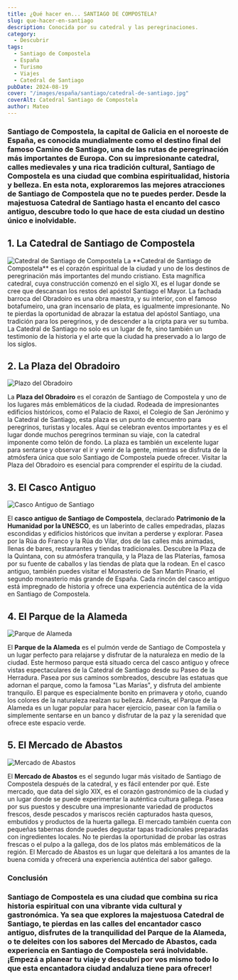 ```yaml
---
title: ¿Qué hacer en... SANTIAGO DE COMPOSTELA?
slug: que-hacer-en-santiago
description: Conocida por su catedral y las peregrinaciones.
category:
  - Descubrir
tags:
  - Santiago de Compostela
  - España
  - Turismo
  - Viajes
  - Catedral de Santiago
pubDate: 2024-08-19
cover: "/images/españa/santiago/catedral-de-santiago.jpg"
coverAlt: Catedral Santiago de Compostela
author: Mateo
---
```


### Santiago de Compostela, la capital de Galicia en el noroeste de España, es conocida mundialmente como el destino final del famoso Camino de Santiago, una de las rutas de peregrinación más importantes de Europa. Con su impresionante catedral, calles medievales y una rica tradición cultural, Santiago de Compostela es una ciudad que combina espiritualidad, historia y belleza. En esta nota, exploraremos las mejores atracciones de Santiago de Compostela que no te puedes perder. Desde la majestuosa Catedral de Santiago hasta el encanto del casco antiguo, descubre todo lo que hace de esta ciudad un destino único e inolvidable.

## 1. La Catedral de Santiago de Compostela 
<img src="/images/españa/santiago/catedral-santiago.jpg" alt="Catedral de Santiago de Compostela">
La **Catedral de Santiago de Compostela** es el corazón espiritual de la ciudad y uno de los destinos de peregrinación más importantes del mundo cristiano. Esta magnífica catedral, cuya construcción comenzó en el siglo XI, es el lugar donde se cree que descansan los restos del apóstol Santiago el Mayor. La fachada barroca del Obradoiro es una obra maestra, y su interior, con el famoso botafumeiro, una gran incensario de plata, es igualmente impresionante. No te pierdas la oportunidad de abrazar la estatua del apóstol Santiago, una tradición para los peregrinos, y de descender a la cripta para ver su tumba. La Catedral de Santiago no solo es un lugar de fe, sino también un testimonio de la historia y el arte que la ciudad ha preservado a lo largo de los siglos.

## 2. La Plaza del Obradoiro 
<img src="/images/españa/santiago/parque-obradoiro.jpg" alt="Plazo del Obradoiro">

La **Plaza del Obradoiro** es el corazón de Santiago de Compostela y uno de los lugares más emblemáticos de la ciudad. Rodeada de impresionantes edificios históricos, como el Palacio de Raxoi, el Colegio de San Jerónimo y la Catedral de Santiago, esta plaza es un punto de encuentro para peregrinos, turistas y locales. Aquí se celebran eventos importantes y es el lugar donde muchos peregrinos terminan su viaje, con la catedral imponente como telón de fondo. La plaza es también un excelente lugar para sentarse y observar el ir y venir de la gente, mientras se disfruta de la atmósfera única que solo Santiago de Compostela puede ofrecer. Visitar la Plaza del Obradoiro es esencial para comprender el espíritu de la ciudad.

## 3. El Casco Antiguo 
<img src="/images/españa/santiago/casco-historico-stg.jpg" alt="Casco Antiguo de Santiago">

El **casco antiguo de Santiago de Compostela**, declarado **Patrimonio de la Humanidad por la UNESCO**, es un laberinto de calles empedradas, plazas escondidas y edificios históricos que invitan a perderse y explorar. Pasea por la Rúa do Franco y la Rúa do Vilar, dos de las calles más animadas, llenas de bares, restaurantes y tiendas tradicionales. Descubre la Plaza de la Quintana, con su atmósfera tranquila, y la Plaza de las Platerías, famosa por su fuente de caballos y las tiendas de plata que la rodean. En el casco antiguo, también puedes visitar el Monasterio de San Martín Pinario, el segundo monasterio más grande de España. Cada rincón del casco antiguo está impregnado de historia y ofrece una experiencia auténtica de la vida en Santiago de Compostela.

## 4. El Parque de la Alameda 
<img src="/images/españa/santiago/parque-alameda.jpg" alt="Parque de Alameda">

El **Parque de la Alameda** es el pulmón verde de Santiago de Compostela y un lugar perfecto para relajarse y disfrutar de la naturaleza en medio de la ciudad. Este hermoso parque está situado cerca del casco antiguo y ofrece vistas espectaculares de la Catedral de Santiago desde su Paseo de la Herradura. Pasea por sus caminos sombreados, descubre las estatuas que adornan el parque, como la famosa "Las Marías", y disfruta del ambiente tranquilo. El parque es especialmente bonito en primavera y otoño, cuando los colores de la naturaleza realzan su belleza. Además, el Parque de la Alameda es un lugar popular para hacer ejercicio, pasear con la familia o simplemente sentarse en un banco y disfrutar de la paz y la serenidad que ofrece este espacio verde.

## 5. El Mercado de Abastos 
<img src="/images/españa/santiago/mercado-de-abastos.jpg" alt="Mercado de Abastos">

El **Mercado de Abastos** es el segundo lugar más visitado de Santiago de Compostela después de la catedral, y es fácil entender por qué. Este mercado, que data del siglo XIX, es el corazón gastronómico de la ciudad y un lugar donde se puede experimentar la auténtica cultura gallega. Pasea por sus puestos y descubre una impresionante variedad de productos frescos, desde pescados y mariscos recién capturados hasta quesos, embutidos y productos de la huerta gallega. El mercado también cuenta con pequeñas tabernas donde puedes degustar tapas tradicionales preparadas con ingredientes locales. No te pierdas la oportunidad de probar las ostras frescas o el pulpo a la gallega, dos de los platos más emblemáticos de la región. El Mercado de Abastos es un lugar que deleitará a los amantes de la buena comida y ofrecerá una experiencia auténtica del sabor gallego.

### Conclusión

### Santiago de Compostela es una ciudad que combina su rica historia espiritual con una vibrante vida cultural y gastronómica. Ya sea que explores la majestuosa Catedral de Santiago, te pierdas en las calles del encantador casco antiguo, disfrutes de la tranquilidad del Parque de la Alameda, o te deleites con los sabores del Mercado de Abastos, cada experiencia en Santiago de Compostela será inolvidable. ¡Empezá a planear tu viaje y descubrí por vos mismo todo lo que esta encantadora ciudad andaluza tiene para ofrecer!
